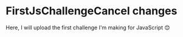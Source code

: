 # FirstJsChallengeCancel changes
Here, I will upload the first challenge I'm making for JavaScript 😊 
